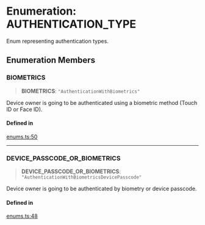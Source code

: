 # Enumeration: AUTHENTICATION\_TYPE

Enum representing authentication types.

## Enumeration Members

### BIOMETRICS

> **BIOMETRICS**: `"AuthenticationWithBiometrics"`

Device owner is going to be authenticated using a biometric method (Touch ID or Face ID).

#### Defined in

[enums.ts:50](https://github.com/oblador/react-native-keychain/blob/6ec8fdb5b967a106085e74014d8072182c9fca28/src/enums.ts#L50)

***

### DEVICE\_PASSCODE\_OR\_BIOMETRICS

> **DEVICE\_PASSCODE\_OR\_BIOMETRICS**: `"AuthenticationWithBiometricsDevicePasscode"`

Device owner is going to be authenticated by biometry or device passcode.

#### Defined in

[enums.ts:48](https://github.com/oblador/react-native-keychain/blob/6ec8fdb5b967a106085e74014d8072182c9fca28/src/enums.ts#L48)
